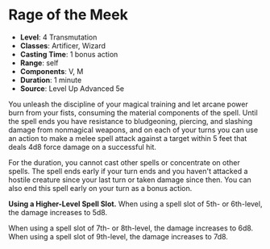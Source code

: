 # Rage of the Meek

- **Level**: 4 Transmutation
- **Classes**: Artificer, Wizard
- **Casting Time**: 1 bonus action
- **Range**: self
- **Components**: V, M
- **Duration**: 1 minute
- **Source**: Level Up Advanced 5e

You unleash the discipline of your magical training and let arcane power burn from your fists, consuming the material components of the spell. Until the spell ends you have resistance to bludgeoning, piercing, and slashing damage from nonmagical weapons, and on each of your turns you can use an action to make a melee spell attack against a target within 5 feet that deals 4d8 force damage on a successful hit.

For the duration, you cannot cast other spells or concentrate on other spells. The spell ends early if your turn ends and you haven't attacked a hostile creature since your last turn or taken damage since then. You can also end this spell early on your turn as a bonus action.

**Using a Higher-Level Spell Slot.** When using a spell slot of 5th- or 6th-level, the damage increases to 5d8.

When using a spell slot of 7th- or 8th-level, the damage increases to 6d8\. When using a spell slot of 9th-level, the damage increases to 7d8.
